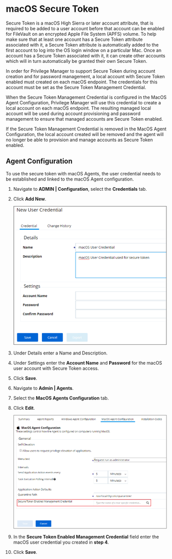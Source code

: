 [title]: # (macOS Secure Token)
[tags]: # (local service accounts)
[priority]: # (1601)
# macOS Secure Token

Secure Token is a macOS High Sierra or later account attribute, that is required to be added to a user account before that account can be enabled for FileVault on an encrypted Apple File System (APFS) volume. To help make sure that at least one account has a Secure Token attribute associated with it, a Secure Token attribute is automatically added to the first account to log into the OS login window on a particular Mac. Once an account has a Secure Token associated with it, it can create other accounts which will in turn automatically be granted their own Secure Token.

In order for Privilege Manager to support Secure Token during account creation and for password management, a local account with Secure Token enabled must created on each macOS endpoint. The credentials for this account must be set as the Secure Token Management Credential.

When the Secure Token Management Credential is configured in the MacOS Agent Configuration, Privilege Manager will use this credential to create a local account on each macOS endpoint. The resulting managed local account will be used during account provisioning and password management to ensure that managed accounts are Secure Token enabled.

If the Secure Token Management Credential is removed in the MacOS Agent Configuration, the local account created will be removed and the agent will no longer be able to provision and manage accounts as Secure Token enabled.

## Agent Configuration

To use the secure token with macOS Agents, the user credential needs to be established and linked to the macOS Agent configuration. 

1. Navigate to __ADMIN | Configuration__, select the __Credentials__ tab.
1. Click __Add New__.

   ![New User Credential](images/secure-token/macOS-credential-1.png)
1. Under Details enter a Name and Description.
1. Under Settings enter the __Account Name__ and __Password__ for the macOS user account with Secure Token access.
1. Click __Save__.
1. Navigate to __Admin | Agents__.
1. Select the __MacOS Agents Configuration__ tab.
1. Click __Edit__.

   ![Add credential to macOS agent configuration](images/secure-token/macOS-credential-2.png)
1. In the __Secure Token Enabled Management Credential__ field enter the macOS user credential you created in __step 4__.
1. Click __Save__.
